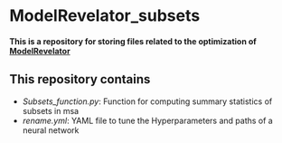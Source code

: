 # ModelRevelator_subsets
#### This is a repository for storing files related to the optimization of [ModelRevelator](https://github.com/Cibiv/ModelRevelator)
## This repository contains
* *Subsets_function.py*: Function for computing summary statistics of subsets in msa
* *rename.yml*: YAML file to tune the Hyperparameters and paths of a neural network 
